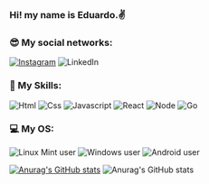 ### Hi! my name is Eduardo.✌️ 

### 😎 My social networks: 
[![Instagram](https://img.shields.io/badge/Instagram-E4405F?style=for-the-badge&logo=instagram&logoColor=white)](https://www.instagram.com/eoeducosta/)
![LinkedIn](https://img.shields.io/badge/LinkedIn-0077B5?style=for-the-badge&logo=linkedin&logoColor=white)

### 🚀 My Skills:
![Html](https://img.shields.io/badge/HTML5-E34F26?style=for-the-badge&logo=html5&logoColor=white)
![Css](https://img.shields.io/badge/CSS3-1572B6?style=for-the-badge&logo=css3&logoColor=white)
![Javascript](https://img.shields.io/badge/JavaScript-F7DF1E?style=for-the-badge&logo=javascript&logoColor=black)
![React](https://img.shields.io/badge/React-20232A?style=for-the-badge&logo=react&logoColor=61DAFB)
![Node](https://img.shields.io/badge/Node.js-43853D?style=for-the-badge&logo=node.js&logoColor=white)
![Go](https://img.shields.io/badge/Go-00ADD8?style=for-the-badge&logo=go&logoColor=white)

### 💻 My OS:
![Linux Mint user](https://img.shields.io/badge/Linux_Mint-87CF3E?style=for-the-badge&logo=linux-mint&logoColor=white)
![Windows user](https://img.shields.io/badge/Windows-0078D6?style=for-the-badge&logo=windows&logoColor=white)
![Android user](https://img.shields.io/badge/Android-3DDC84?style=for-the-badge&logo=android&logoColor=white)

[![Anurag's GitHub stats](https://github-readme-stats.vercel.app/api?username=edu94du)](https://github.com/edu94du/github-readme-stats)
![Anurag's GitHub stats](https://github-readme-stats.vercel.app/api/top-langs/?username=edu94du&theme=blue-green)
